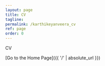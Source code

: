 ```yaml
---
layout: page
title: CV
tagline: 
permalink: /karthikeyanveera_cv
ref: page
order: 0
---
```

CV



[Go to the Home Page]({{ '/' | absolute_url }})

